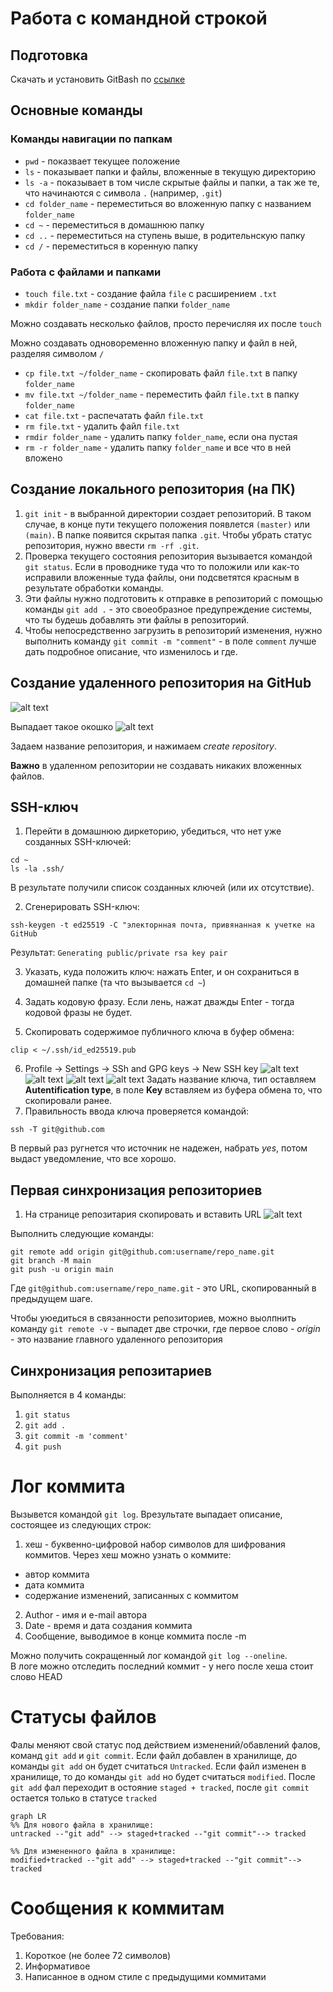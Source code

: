 
# Работа с командной строкой
## Подготовка
Скачать и установить  GitBash по [ссылке](https://git-scm.com/downloads)
## Основные команды
### Команды навигации по папкам

* `pwd` - показвает текущее положение
* `ls`  - показывает папки и файлы, вложенные в текущую директорию
* `ls -a`  - показывает в том числе скрытые файлы и папки, а так же те, что начинаются с символа `.` (например, `.git`)
* `cd folder_name` - переместиться во вложенную папку с названием `folder_name`
* `cd ~` - переместиться в домашнюю папку 
* `cd ..` - переместиться на ступень выше, в родительнскую папку
* `cd /` - переместиться в коренную папку 
### Работа с файлами и папками
* `touch file.txt` - создание файла `file` с расширением `.txt`
* `mkdir folder_name` - создание папки `folder_name`

Можно создавать несколько файлов, просто перечисляя их после `touch`

Можно создавать одновоременно вложенную папку и файл в ней, разделяя символом `/`

* `cp file.txt ~/folder_name` - скопировать файл `file.txt` в папку `folder_name`
* `mv file.txt ~/folder_name` - переместить файл `file.txt` в папку `folder_name`
* `cat file.txt` - распечатать файл `file.txt`
* `rm file.txt`  - удалить файл `file.txt`
* `rmdir folder_name` - удалить папку `folder_name`, если она пустая
* `rm -r folder_name` - удалить папку `folder_name` и все что в ней вложено

## Создание локального репозитория (на ПК)
1. `git init`  - в выбранной директории создает репозиторий. В таком случае, в конце пути текущего положения появлется `(master)` или `(main)`. В папке появится скрытая папка `.git`. Чтобы убрать статус репозитория, нужно ввести `rm -rf .git`.
2. Проверка текущего состояния репозитория вызывается командой `git status`. Если в проводнике туда что то положили или как-то исправили вложенные туда файлы, они подсветятся красным в результате обработки команды.
3. Эти файлы нужно подготовить к отправке в репозиторий с помощью команды `git add .` - это своеобразное предупреждение системы, что ты будешь добавлять эти файлы в репозиторий.
4. Чтобы непосредственно загрузить в репозиторий изменения, нужно выполнить команду `git commit -m "comment"` - в поле `comment` лучше дать подробное описание, что изменилось и где.

## Создание удаленного репозитория на GitHub
![alt text](https://github.com/Bupley/ya_test4/blob/main/pics/%D0%A1%D0%BD%D0%B8%D0%BC%D0%BE%D0%BA1.PNG)

Выпадает такое окошко
![alt text](pics/Снимок2.PNG)

Задаем название репозитория, и нажимаем *create repository*.

**Важно** в удаленном репозитории не создавать никаких вложенных файлов.

## SSH-ключ
1. Перейти в домашнюю диркеторию, убедиться, что нет уже созданных SSH-ключей:
```
cd ~
ls -la .ssh/
```
В результате получили список созданных ключей (или их отсутствие).

2. Сгенерировать SSH-ключ:

`ssh-keygen -t ed25519 -C "электорнная почта, привянанная к учетке на GitHub`

Результат:
`Generating public/private rsa key pair`

3. Указать, куда положить ключ: нажать Enter, и он сохраниться в домашней папке (та что вызывается `cd ~`)

4. Задать кодовую фразу. Если лень, нажат дважды Enter - тогда кодовой фразы не будет.

5. Скопировать содержимое публичного ключа в буфер обмена: 

`clip < ~/.ssh/id_ed25519.pub `

6. Profile -> Settings -> SSh and GPG keys -> New SSH key
![alt text](pics/Снимок3.JPG)
![alt text](pics/Снимок4.JPG)
![alt text](pics/Снимок5.JPG)
![alt text](pics/Снимок6.JPG)
Задать название ключа, тип оставляем **Autentification type**, в поле **Key** вставляем из буфера обмена то, что скопировали ранее.
7. Правильность ввода ключа проверяется командой:

`ssh -T git@github.com`

В первый раз ругнется что источник не надежен, набрать *yes*, потом выдаст уведомление, что все хорошо.

## Первая синхронизация репозиториев
1. На странице репозитария скопировать и вставить URL
![alt text](pics/Снимок7.JPG)

Выполнить следующие команды:
```
git remote add origin git@github.com:username/repo_name.git
git branch -M main
git push -u origin main
```
Где `git@github.com:username/repo_name.git` - это URL, скопированный в предыдущем шаге.

Чтобы уюедиться в связанности репозиториев, можно выолпнить команду `git remote -v` - выпадет две строчки, где первое слово - *origin* - это название главного удаленного репозитория

## Синхронизация репозитариев
Выполняется в 4 команды:
1. `git status`
2. `git add .`
3. `git commit -m 'comment'`
4. `git push`

# Лог коммита
Вызывется командой `git log`. Врезультате выпадает описание, состоящее из следующих строк:
1) хеш - буквенно-цифровой набор символов для шифрования коммитов. Через хеш можно узнать о коммите:
- автор коммита
- дата коммита
- содержание изменений, записанных с коммитом
2) Author - имя и e-mail автора
3) Date - время и дата создания коммита
4) Сообщение, выводимое в конце коммита после -m

Можно получить сокращенный лог командой `git log --oneline`.  
В логе можно отследить последний коммит - у него после хеша стоит слово HEAD

# Статусы файлов
Фалы меняют свой статус под действием изменений/обавлений фалов, команд `git add` и `git commit`. Если файл добавлен в хранилище, до команды `git add` он будет считаться `Untracked`. Если файл изменен в хранилище, то до команды `git add` но будет считаться `modified`. После `git add` фал переходит в остояние `staged + tracked`, после `git commit` остается только в статусе `tracked`

```mermaid
graph LR
%% Для нового файла в хранилище:
untracked --"git add" --> staged+tracked --"git commit"--> tracked

%% Для измененного файла в хранилище:
modified+tracked --"git add" --> staged+tracked --"git commit"--> tracked
```

# Сообщения к коммитам
Требования:
1) Короткое (не более 72 символов)
2) Информативое
3) Написанное в одном стиле с предыдущими коммитами 
